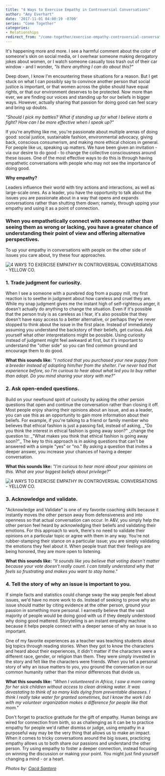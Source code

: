 ```yaml
---
title: "4 Ways to Exercise Empathy in Controversial Conversations"
author: "Amy Everhart"
date: '2017-11-01 04:00:19 -0700'
series: "Come Together"
categories:
- Relationships
redirect_from: "/come-together/exercise-empathy-controversial-conversation/"
---
```


It's happening more and more. I see a harmful comment about the color of someone's skin on social media, or I overhear someone making derogatory jokes about women, or I watch someone casually toss trash out of their car window - and I wonder, _"Is there anything I can do about this?"_

Deep down, I know I'm encountering these situations for a reason. But I get stuck on what I can possibly say to convince another person that social justice is important, or that women across the globe should have equal rights, or that our environment deserves to be protected. Now more than ever, we are finding our voices and standing up for our beliefs in bigger ways. However, actually sharing that passion for doing good can feel scary and bring up doubts.

_"Should I pick my battles? What if standing up for what I believe starts a fight? How can I be more effective when I speak up?"_

If you're anything like me, you're passionate about multiple arenas of doing good: social justice, sustainable fashion, environmental advocacy, giving back, conscious consumerism, and making more ethical choices in general. For people like us, speaking up matters. We have been given an invitation - via our desire to do good - to change the collective consciousness around these issues. One of the most effective ways to do this is through having empathetic conversations with people who may not see the importance of doing good.

**Why empathy?**

Leaders influence their world with tiny actions and interactions, as well as large-scale ones. As a leader, you have the opportunity to talk about the issues you are passionate about in a way that opens and expands conversations rather than shutting them down; namely, through upping your empathy and using it as a point of connection.

### **When you empathetically connect with someone rather than seeing them as wrong or lacking, you have a greater chance of understanding their point of view and offering alternative perspectives.**

To up your empathy in conversations with people on the other side of issues you care about, try these four approaches.

![4 WAYS TO EXERCISE EMPATHY IN CONTROVERSIAL CONVERSATIONS - YELLOW CO.](http://yellowco.co/wp-content/uploads/2017/11/Yellow_2015_Dinner-10.jpg)

### **1\. Trade judgment for curiosity.**

When I see a someone with a purebred dog from a puppy mill, my first reaction is to seethe in judgment about how careless and cruel they are. While my snap judgment gives me the instant high of self-righteous anger, it doesn't actually do anything to change the situation. Even if it's possible that the person truly is as careless as I fear, it's also possible that they doesn't have easy access to a better alternative, or perhaps they've never stopped to think about the issue in the first place. Instead of immediately assuming you understand the backstory of their beliefs, get curious. Ask yourself what other interpretations might be possible. Using curiosity instead of judgment might feel awkward at first, but it's important to understand the "other side" so you can find common ground and encourage them to do good.

**What this sounds like:** _"I noticed that you purchased your new puppy from a breeder instead of adopting him/her from the shelter. I've never had that experience before, so I'm curious to hear about what led you to buy rather than adopt. Do you mind sharing your story with me?"_

### **2\. Ask open-ended questions.**

Build on your newfound spirit of curiosity by asking the other person questions that open and continue the conversation rather than closing it off. Most people enjoy sharing their opinions about an issue, and as a leader, you can use this as an opportunity to gain more information about their beliefs. For example, if you're talking to a friend or family member who believes that ethical fashion is just a passing fad, instead of asking, _"Do you think the interest in ethical fashion is going away soon?" \_change the question to: _"What makes you think that ethical fashion is going away soon?"\_ The key to this approach is in asking questions that can't be answered with a simple "yes" or "no." By asking a question that invites a deeper answer, you increase your chances of having a deeper conversation.

**What this sounds like:** _"I'm curious to hear more about your opinions on this. What are your biggest beliefs about privilege?"_

![4 WAYS TO EXERCISE EMPATHY IN CONTROVERSIAL CONVERSATIONS - YELLOW CO.](http://yellowco.co/wp-content/uploads/2017/11/Yellow_2015_Dinner-69.jpg)

### **3\. Acknowledge and validate.**

"Acknowledge and Validate" is one of my favorite coaching skills because it instantly moves the other person away from defensiveness and into openness so that actual conversation can occur. In A&V, you simply help the other person feel heard by acknowledging their beliefs and validating their emotions. For this approach to work, there's no need to validate their opinions on a particular topic or agree with them in any way. You're not rubber-stamping their stance on a particular issue; you are simply validating the emotions they feel about it. When people trust that their feelings are being honored, they are more open to listening.

**What this sounds like:** _"It sounds like you believe that voting doesn't matter because your vote doesn't really count. I can totally understand why that feels so frustrating and makes you want to stay home."_

### **4\. Tell the story of why an issue is important to you.**

If simple facts and statistics could change sway the way people feel about issues, we'd have no more work to do. Instead of seeking to prove why an issue should matter by citing evidence at the other person, ground your passion in something more personal. I earnestly believe that the vast majority of people would be doing good with us if they deeply understood why doing good mattered. Storytelling is an instant empathy machine because it helps people connect with a deeper sense of why an issue is so important.

One of my favorite experiences as a teacher was teaching students about big topics through reading stories. When they got to know the characters and heard about their experiences, it didn't matter if the characters were a different race, gender, or religion than them. They were simply invested in the story and felt like the characters were friends. When you tell a personal story of why an issue matters to you, you ground the conversation in our common humanity rather than the minor differences that divide us.

**What this sounds like:** _"When I volunteered in Africa, I saw a mom caring for her sick children without access to clean drinking water. It was devastating to think of so many kids dying from preventable diseases. I think I really take water for granted sometimes, but I know the work I do with my volunteer organization makes a difference for people like that mom."_

Don't forget to practice gratitude for the gift of empathy. Human beings are wired for connection from birth, so as challenging as it can be to practice empathy for people we'd rather dismiss or judge, using empathy in a purposeful way may be the very thing that allows us to make an impact. When it comes to tricky conversations around the big issues, practicing empathy allows us to both share our passions and understand the other person. Try using empathy to foster a deeper connection, instead focusing on winning the discussion or making your point. You might just find yourself changing a mind - or a heart.

_Photos by: [Cacá Santoro](http://cacasantoro.com/)_
